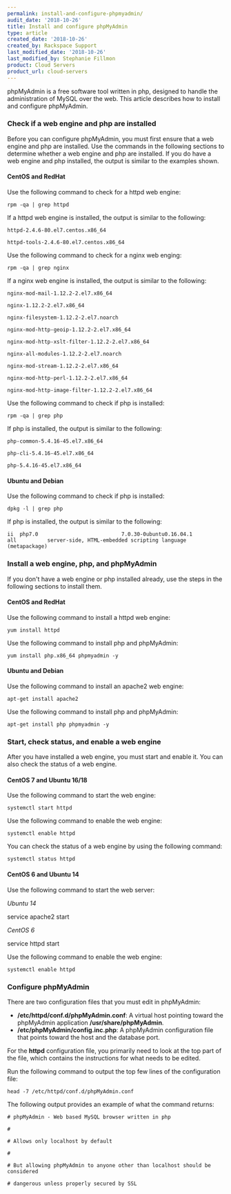 ```yaml
---
permalink: install-and-configure-phpmyadmin/
audit_date: '2018-10-26'
title: Install and configure phpMyAdmin
type: article
created_date: '2018-10-26'
created_by: Rackspace Support
last_modified_date: '2018-10-26'
last_modified_by: Stephanie Fillmon
product: Cloud Servers
product_url: cloud-servers
---
```


phpMyAdmin is a free software tool written in php, designed to handle
the administration of MySQL over the web. This article describes how
to install and configure phpMyAdmin.

### Check if a web engine and php are installed

Before you can configure phpMyAdmin, you must first ensure that a web engine and php are installed. Use the commands in the following sections to determine whether a web engine
and php are installed. If you do have a web engine and php
installed, the output is similar to the examples shown.

#### CentOS and RedHat

Use the following command to check for a httpd web engine:

    rpm -qa | grep httpd

If a httpd web engine is installed, the output is similar to the following:

    httpd-2.4.6-80.el7.centos.x86_64

    httpd-tools-2.4.6-80.el7.centos.x86_64

Use the following command to check for a nginx web enging:

    rpm -qa | grep nginx

If a nginx web engine is installed, the output is similar to the following:

    nginx-mod-mail-1.12.2-2.el7.x86_64

    nginx-1.12.2-2.el7.x86_64

    nginx-filesystem-1.12.2-2.el7.noarch

    nginx-mod-http-geoip-1.12.2-2.el7.x86_64

    nginx-mod-http-xslt-filter-1.12.2-2.el7.x86_64

    nginx-all-modules-1.12.2-2.el7.noarch

    nginx-mod-stream-1.12.2-2.el7.x86_64

    nginx-mod-http-perl-1.12.2-2.el7.x86_64

    nginx-mod-http-image-filter-1.12.2-2.el7.x86_64

Use the following command to check if php is installed:

    rpm -qa | grep php

If php is installed, the output is similar to the following:

    php-common-5.4.16-45.el7.x86_64

    php-cli-5.4.16-45.el7.x86_64

    php-5.4.16-45.el7.x86_64

#### Ubuntu and Debian

Use the following command to check if php is installed:

    dpkg -l | grep php

If php is installed, the output is similar to the following:

    ii  php7.0                           7.0.30-0ubuntu0.16.04.1                    all          server-side, HTML-embedded scripting language (metapackage)

### Install a web engine, php, and phpMyAdmin

If you don't have a web engine or php installed already, use the steps in the following sections to install them.

#### CentOS and RedHat

Use the following command to install a httpd web engine:

    yum install httpd

Use the following command to install php and phpMyAdmin:

    yum install php.x86_64 phpmyadmin -y

#### Ubuntu and Debian

Use the following command to install an apache2 web engine:

    apt-get install apache2

Use the following command to install php and phpMyAdmin:

    apt-get install php phpmyadmin -y

### Start, check status, and enable a web engine

After you have installed a web engine, you must start and enable it. You can also check the status of a web engine.

#### CentOS 7 and Ubuntu 16/18

Use the following command to start the web engine:

    systemctl start httpd

Use the following command to enable the web engine:

    systemctl enable httpd

You can check the status of a web engine by using the following command:

    systemctl status httpd

#### CentOS 6 and Ubuntu 14

Use the following command to start the web server:

*Ubuntu 14*

   service apache2 start

*CentOS 6*

   service httpd start

Use the following command to enable the web engine:

    systemctl enable httpd

### Configure phpMyAdmin

There are two configuration files that you must edit in phpMyAdmin:

- **/etc/httpd/conf.d/phpMyAdmin.conf**: A virtual host pointing toward the phpMyAdmin application **/usr/share/phpMyAdmin**.
- **/etc/phpMyAdmin/config.inc.php**: A phpMyAdmin configuration file that points toward the host and the database port.

For the **httpd** configuration file, you primarily need to look at the top part of the file, which contains the instructions for what needs to be edited.

Run the following command to output the top few lines of the configuration file:

    head -7 /etc/httpd/conf.d/phpMyAdmin.conf

The following output provides an example of what the command returns:

    # phpMyAdmin - Web based MySQL browser written in php

    #

    # Allows only localhost by default

    #

    # But allowing phpMyAdmin to anyone other than localhost should be considered

    # dangerous unless properly secured by SSL
